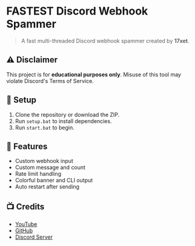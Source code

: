# FASTEST Discord Webhook Spammer

> A fast multi-threaded Discord webhook spammer created by **17xet**.

## ⚠️ Disclaimer

This project is for **educational purposes only**. Misuse of this tool may violate Discord's Terms of Service.

## 🔧 Setup

1. Clone the repository or download the ZIP.
2. Run `setup.bat` to install dependencies.
3. Run `start.bat` to begin.

## 🧪 Features

- Custom webhook input
- Custom message and count
- Rate limit handling
- Colorful banner and CLI output
- Auto restart after sending

## 📺 Credits

- [YouTube](https://youtube.com/@17xet)
- [GitHub](https://github.com/17xet)
- [Discord Server](https://discord.gg/3bDXuSTr)
